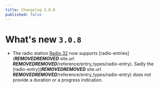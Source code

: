 ```yaml
---
title: Changelog 3.0.8
published: false
---
```

# What's new `3.0.8`

- The radio station [Radio 32](http://www.radio32.ch) now supports [radio-entries](***REMOVED******REMOVED*** site.url ***REMOVED******REMOVED***/reference/entry_types/radio-entry). Sadly the [radio-entry](***REMOVED******REMOVED*** site.url ***REMOVED******REMOVED***/reference/entry_types/radio-entry) does not provide a duration or a progress indication.
